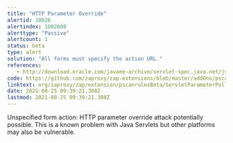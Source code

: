 ```yaml
---
title: "HTTP Parameter Override"
alertid: 10026
alertindex: 1002600
alerttype: "Passive"
alertcount: 1
status: beta
type: alert
solution: "All forms must specify the action URL."
references:
   - http://download.oracle.com/javaee-archive/servlet-spec.java.net/jsr340-experts/att-0317/OnParameterPollutionAttacks.pdf
code: https://github.com/zaproxy/zap-extensions/blob/master/addOns/pscanrulesBeta/src/main/java/org/zaproxy/zap/extension/pscanrulesBeta/ServletParameterPollutionScanRule.java
linktext: org/zaproxy/zap/extension/pscanrulesBeta/ServletParameterPollutionScanRule.java
date: 2021-08-25 09:39:21.308Z
lastmod: 2021-08-25 09:39:21.308Z
---
```

Unspecified form action: HTTP parameter override attack potentially possible. This is a known problem with Java Servlets but other platforms may also be vulnerable.

